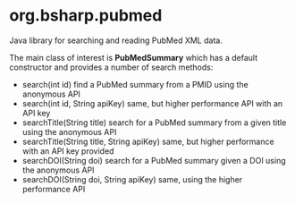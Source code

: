 # org.bsharp.pubmed
Java library for searching and reading PubMed XML data.

The main class of interest is **PubMedSummary** which has a default constructor and provides a number of search methods:
- search(int id) find a PubMed summary from a PMID using the anonymous API
- search(int id, String apiKey) same, but higher performance API with an API key
- searchTitle(String title) search for a PubMed summary from a given title using the anonymous API
- searchTitle(String title, String apiKey) same, but higher performance with an API key provided
- searchDOI(String doi) search for a PubMed summary given a DOI using the anonymous API
- searchDOI(String doi, String apiKey) same, using the higher performance API
